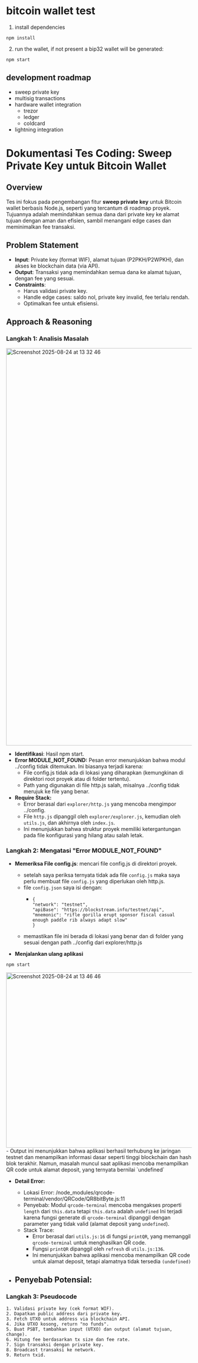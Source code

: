 # bitcoin wallet test

1. install dependencies

```
npm install
```

2. run the wallet, if not present a bip32 wallet will be generated:
```
npm start
```

## development roadmap
- sweep private key
- multisig transactions
- hardware wallet integration
  - trezor
  - ledger
  - coldcard
- lightning integration




# Dokumentasi Tes Coding: Sweep Private Key untuk Bitcoin Wallet

## Overview
Tes ini fokus pada pengembangan fitur **sweep private key** untuk Bitcoin wallet berbasis Node.js, seperti yang tercantum di roadmap proyek[](https://github.com/gianlucamazza/nodejs-bitcoin-wallet). Tujuannya adalah memindahkan semua dana dari private key ke alamat tujuan dengan aman dan efisien, sambil menangani edge cases dan meminimalkan fee transaksi.

## Problem Statement
- **Input**: Private key (format WIF), alamat tujuan (P2PKH/P2WPKH), dan akses ke blockchain data (via API).
- **Output**: Transaksi yang memindahkan semua dana ke alamat tujuan, dengan fee yang sesuai.
- **Constraints**:
  - Harus validasi private key.
  - Handle edge cases: saldo nol, private key invalid, fee terlalu rendah.
  - Optimalkan fee untuk efisiensi.

## Approach & Reasoning
### Langkah 1: Analisis Masalah
<img width="1443" height="1079" alt="Screenshot 2025-08-24 at 13 32 46" src="https://github.com/user-attachments/assets/e341f77e-bcab-4d74-bf7b-4f9e59f27f78" />

- **Identifikasi**: Hasil npm start.
- **Error MODULE_NOT_FOUND:** Pesan error menunjukkan bahwa modul ../config tidak ditemukan. Ini biasanya terjadi karena:
  - File config.js tidak ada di lokasi yang diharapkan (kemungkinan di direktori root proyek atau di folder tertentu).
  - Path yang digunakan di file http.js salah, misalnya ../config tidak merujuk ke file yang benar.
- **Require Stack:**
  - Error berasal dari `explorer/http.js` yang mencoba mengimpor ../config.
  - File `http.js` dipanggil oleh `explorer/explorer.js`, kemudian oleh `utils.js`, dan akhirnya oleh `index.js`.
  - Ini menunjukkan bahwa struktur proyek memiliki ketergantungan pada file konfigurasi yang hilang atau salah letak. 

### Langkah 2: Mengatasi "Error MODULE_NOT_FOUND" 
- **Memeriksa File config.js**: mencari file config.js di direktori proyek.
  - setelah saya periksa ternyata tidak ada file `config.js` maka saya perlu membuat file `config.js` yang diperlukan oleh http.js.
  - file `config.json` saya isi dengan:
      - ```plaintext
        {
        "network": "testnet",
        "apiBase": "https://blockstream.info/testnet/api",
        "mnemonic": "rifle gorilla erupt sponsor fiscal casual enough paddle rib always adapt slow"
        }
  - memastikan file ini berada di lokasi yang benar dan di folder yang sesuai dengan path ../config dari explorer/http.js
    
- **Menjalankan ulang aplikasi**
```
npm start
```
<img width="1006" height="476" alt="Screenshot 2025-08-24 at 13 46 46" src="https://github.com/user-attachments/assets/7e6a8f85-ff1e-4a3a-8919-f581925fec7e" />
  - Output ini menunjukkan bahwa aplikasi berhasil terhubung ke jaringan testnet dan menampilkan informasi dasar seperti tinggi blockchain dan hash blok terakhir. Namun, masalah muncul saat aplikasi mencoba menampilkan QR code untuk alamat deposit, yang ternyata bernilai `undefined`

- **Detail Error:**
  - Lokasi Error: /node_modules/qrcode-terminal/vendor/QRCode/QR8bitByte.js:11
  - Penyebab: Modul `qrcode-terminal` mencoba mengakses properti `length` dari `this.data` tetapi `this.data` adalah `undefined`
    Ini terjadi karena fungsi generate di `qrcode-terminal` dipanggil dengan parameter yang tidak valid (alamat deposit yang `undefined`).
  - Stack Trace:
    - Error berasal dari `utils.js:16` di fungsi `printQR`, yang memanggil `qrcode-terminal` untuk menghasilkan QR code.
    - Fungsi `printQR` dipanggil oleh `refresh` di `utils.js:136`.
    - Ini menunjukkan bahwa aplikasi mencoba menampilkan QR code untuk alamat deposit, tetapi alamatnya tidak tersedia `(undefined)`

- **Penyebab Potensial:**
  -   

### Langkah 3: Pseudocode
```plaintext
1. Validasi private key (cek format WIF).
2. Dapatkan public address dari private key.
3. Fetch UTXO untuk address via blockchain API.
4. Jika UTXO kosong, return "no funds".
5. Buat PSBT, tambahkan input (UTXO) dan output (alamat tujuan, change).
6. Hitung fee berdasarkan tx size dan fee rate.
7. Sign transaksi dengan private key.
8. Broadcast transaksi ke network.
9. Return txid.
